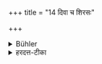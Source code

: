 +++
title = "14 दिवा च शिरसः"

+++

<details><summary>Bühler</summary>

14. And in the day-time he shall avoid to wrap up his head, except when voiding excrements.
</details>

<details><summary>हरदत्त-टीका</summary>

## सूत्रम्
दिवा च शिरसः प्रावरणं वर्जयेन्मूत्रपुरीषयोः कर्म परिहाप्य ॥ १४॥  
### टिप्पनी
चकारः पूर्वापेक्षया समुच्चयार्थः । दिवा शिरसः प्रावरणं पटादिना न कुर्यात् । किमविशेषेण ? नेत्याह- मूत्रपुरीषयोः कर्म क्रियां परिहाप्य वर्जयित्वा ॥ १४ ॥
</details>
